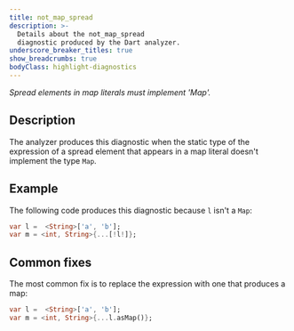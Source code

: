 ```yaml
---
title: not_map_spread
description: >-
  Details about the not_map_spread
  diagnostic produced by the Dart analyzer.
underscore_breaker_titles: true
show_breadcrumbs: true
bodyClass: highlight-diagnostics
---
```


_Spread elements in map literals must implement 'Map'._

## Description

The analyzer produces this diagnostic when the static type of the
expression of a spread element that appears in a map literal doesn't
implement the type `Map`.

## Example

The following code produces this diagnostic because `l` isn't a `Map`:

```dart
var l =  <String>['a', 'b'];
var m = <int, String>{...[!l!]};
```

## Common fixes

The most common fix is to replace the expression with one that produces a
map:

```dart
var l =  <String>['a', 'b'];
var m = <int, String>{...l.asMap()};
```
